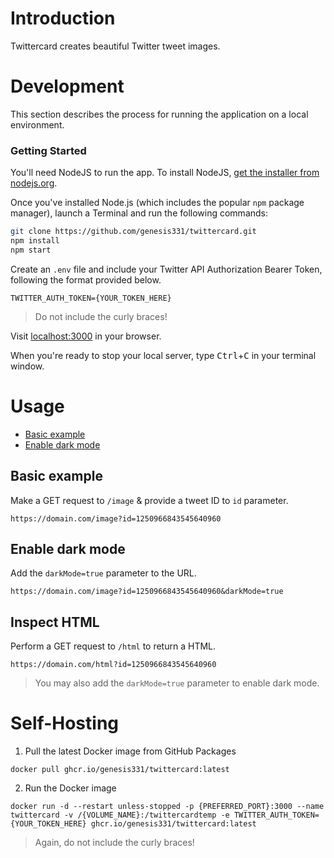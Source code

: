 # Introduction
Twittercard creates beautiful Twitter tweet images. 

# Development
This section describes the process for running the application on a local environment.

### Getting Started
You'll need NodeJS to run the app. To install NodeJS, [get the installer from nodejs.org](https://nodejs.org).

Once you've installed Node.js (which includes the popular `npm` package manager), launch a Terminal and run the following commands:

```sh
git clone https://github.com/genesis331/twittercard.git
npm install
npm start
```
Create an `.env` file and include your Twitter API Authorization Bearer Token, following the format provided below.
```
TWITTER_AUTH_TOKEN={YOUR_TOKEN_HERE}
```
> Do not include the curly braces!

Visit [localhost:3000](http://localhost:3000) in your browser.

When you're ready to stop your local server, type <kbd>Ctrl</kbd>+<kbd>C</kbd> in your terminal window.

# Usage
- [Basic example](#basic-example)
- [Enable dark mode](#enable-dark-mode)

## Basic example
Make a GET request to `/image` & provide a tweet ID to `id` parameter.
```
https://domain.com/image?id=1250966843545640960
```

## Enable dark mode
Add the `darkMode=true` parameter to the URL.
```
https://domain.com/image?id=1250966843545640960&darkMode=true
```

## Inspect HTML
Perform a GET request to `/html` to return a HTML. 
```
https://domain.com/html?id=1250966843545640960
```
> You may also add the `darkMode=true` parameter to enable dark mode.

# Self-Hosting

1. Pull the latest Docker image from GitHub Packages
```
docker pull ghcr.io/genesis331/twittercard:latest
```
2. Run the Docker image
```
docker run -d --restart unless-stopped -p {PREFERRED_PORT}:3000 --name twittercard -v /{VOLUME_NAME}:/twittercardtemp -e TWITTER_AUTH_TOKEN={YOUR_TOKEN_HERE} ghcr.io/genesis331/twittercard:latest
```
> Again, do not include the curly braces!